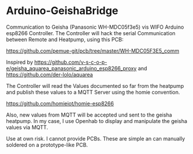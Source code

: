 # Arduino-GeishaBridge

Communication to Geisha (Panasonic WH-MDC05f3e5) vis WIFO Arduino esp8266 Controller.
The Controller will hack the serial Communication between Remote and Heatpump, using this PCB:

https://github.com/pemue-git/pcb/tree/master/WH-MDC05F3E5_comm

Inspired by 
https://github.com/v-s-c-o-p-e/geisha_aquarea_panasonic_arduino_esp8266_proxy
and 
https://github.com/der-lolo/aquarea

The Controller will read the Values documented so far from the heatpump and publish these values to
a MQTT Server using the homie convention. 

https://github.com/homieiot/homie-esp8266

Also, new values from MQTT will be accepted und sent to the geisha heatpump.
In my case, I use Openhab to display and manipulate the geisha values via MQTT.

Use at own risk. I cannot provide PCBs. These are simple an can manually soldered on a prototype-like PCB.

